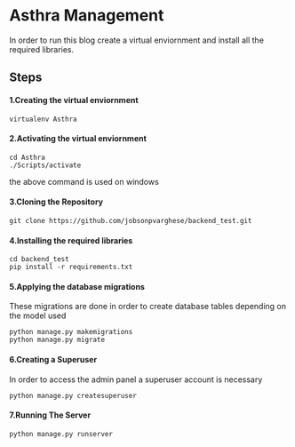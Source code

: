 # Asthra Management
In order to run this blog create a virtual enviornment and install all the required libraries.
## Steps

 
#### 1.Creating the virtual enviornment

    virtualenv Asthra
#### 2.Activating the virtual enviornment

    cd Asthra
    ./Scripts/activate
the above command is used on windows
#### 3.Cloning the Repository

    git clone https://github.com/jobsonpvarghese/backend_test.git
#### 4.Installing the required libraries

    cd backend_test
    pip install -r requirements.txt
#### 5.Applying the database migrations
These migrations are done in order to create database tables depending on the model used

    python manage.py makemigrations
    python manage.py migrate
#### 6.Creating a Superuser
In order to access the admin panel a superuser account is necessary 

    python manage.py createsuperuser
#### 7.Running The Server

    python manage.py runserver

